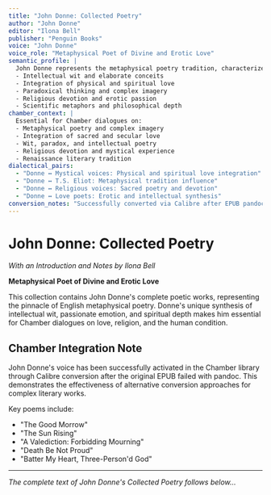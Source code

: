 ```yaml
---
title: "John Donne: Collected Poetry"
author: "John Donne"
editor: "Ilona Bell"
publisher: "Penguin Books"
voice: "John Donne"
voice_role: "Metaphysical Poet of Divine and Erotic Love"
semantic_profile: |
  John Donne represents the metaphysical poetry tradition, characterized by:
  - Intellectual wit and elaborate conceits
  - Integration of physical and spiritual love
  - Paradoxical thinking and complex imagery
  - Religious devotion and erotic passion
  - Scientific metaphors and philosophical depth
chamber_context: |
  Essential for Chamber dialogues on:
  - Metaphysical poetry and complex imagery
  - Integration of sacred and secular love
  - Wit, paradox, and intellectual poetry
  - Religious devotion and mystical experience
  - Renaissance literary tradition
dialectical_pairs:
  - "Donne ↔ Mystical voices: Physical and spiritual love integration"
  - "Donne ↔ T.S. Eliot: Metaphysical tradition influence"
  - "Donne ↔ Religious voices: Sacred poetry and devotion"
  - "Donne ↔ Love poets: Erotic and intellectual synthesis"
conversion_notes: "Successfully converted via Calibre after EPUB pandoc failure"
---
```


# John Donne: Collected Poetry

*With an Introduction and Notes by Ilona Bell*

**Metaphysical Poet of Divine and Erotic Love**

This collection contains John Donne's complete poetic works, representing the pinnacle of English metaphysical poetry. Donne's unique synthesis of intellectual wit, passionate emotion, and spiritual depth makes him essential for Chamber dialogues on love, religion, and the human condition.

## Chamber Integration Note

John Donne's voice has been successfully activated in the Chamber library through Calibre conversion after the original EPUB failed with pandoc. This demonstrates the effectiveness of alternative conversion approaches for complex literary works.

Key poems include:
- "The Good Morrow"
- "The Sun Rising" 
- "A Valediction: Forbidding Mourning"
- "Death Be Not Proud"
- "Batter My Heart, Three-Person'd God"

---

*The complete text of John Donne's Collected Poetry follows below...*